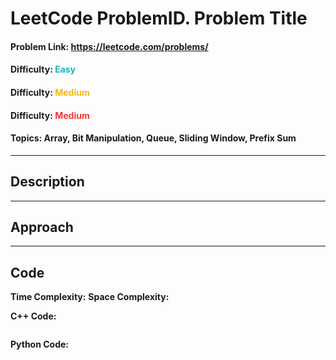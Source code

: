 # LeetCode ProblemID. Problem Title
#### Problem Link: https://leetcode.com/problems/
#### Difficulty: <span style="color:#1cb8b8">Easy</span>  
#### Difficulty: <span style="color:#ffb800">Medium</span>  
#### Difficulty: <span style="color:#f63636">Medium</span>  
#### Topics: Array, Bit Manipulation, Queue, Sliding Window, Prefix Sum

---
## Description  


---
## Approach


---
## Code

**Time Complexity:** 
**Space Complexity:** 

**C++ Code:**
```c++

```

**Python Code:**
```python

```